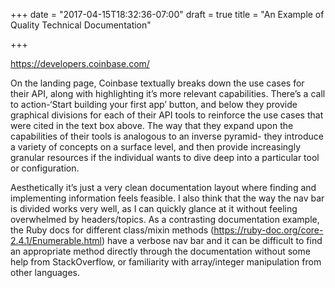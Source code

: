 +++
date = "2017-04-15T18:32:36-07:00"
draft = true
title = "An Example of Quality Technical Documentation"

+++

https://developers.coinbase.com/

On the landing page, Coinbase textually breaks down the use cases for their API, along with highlighting it’s more relevant capabilities. There’s a call to action-‘Start building your first app’ button, and below they provide graphical divisions for each of their API tools to reinforce the use cases that were cited in the text box above. The way that they expand upon the capabilities of their tools is analogous to an inverse pyramid- they introduce a variety of concepts on a surface level, and then provide increasingly granular resources if the individual wants to dive deep into a particular tool or configuration.

Aesthetically it’s just a very clean documentation layout where finding and implementing information feels feasible. I also think that the way the nav bar is divided works very well, as I can quickly glance at it without feeling overwhelmed by headers/topics. As a contrasting documentation example, the Ruby docs for different class/mixin methods (https://ruby-doc.org/core-2.4.1/Enumerable.html) have a verbose nav bar and it can be difficult to find an appropriate method directly through the documentation without some help from StackOverflow, or familiarity with array/integer manipulation from other languages. 
